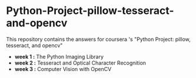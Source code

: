 # Python-Project-pillow-tesseract-and-opencv
This repository contains the answers for coursera 's "Python Project: pillow, tesseract, and opencv"

<ul>
  <li><b>week 1 :</b> The Python Imaging Library</li>
  <li><b>week 2 :</b> Tesseract and Optical Character Recognition</li>
  <li><b>week 3 :</b> Computer Vision with OpenCV</li>
</ul>
